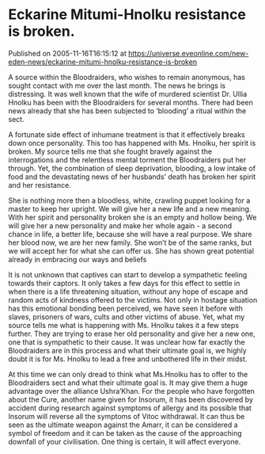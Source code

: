 # Eckarine Mitumi-Hnolku resistance is broken.
Published on 2005-11-16T16:15:12 at https://universe.eveonline.com/new-eden-news/eckarine-mitumi-hnolku-resistance-is-broken

A source within the Bloodraiders, who wishes to remain anonymous, has sought contact with me over the last month. The news he brings is distressing. It was well known that the wife of murdered scientist Dr. Ullia Hnolku has been with the Bloodraiders for several months. There had been news already that she has been subjected to ‘blooding’ a ritual within the sect. 

A fortunate side effect of inhumane treatment is that it effectively breaks down once personality. This too has happened with Ms. Hnolku, her spirit is broken. My source tells me that she fought bravely against the interrogations and the relentless mental torment the Bloodraiders put her through. Yet, the combination of sleep deprivation, blooding, a low intake of food and the devastating news of her husbands’ death has broken her spirit and her resistance. 

She is nothing more then a bloodless, white, crawling puppet looking for a master to keep her upright. We will give her a new life and a new meaning. With her spirit and personality broken she is an empty and hollow being. We will give her a new personality and make her whole again - a second chance in life, a better life, because she will have a real purpose. We share her blood now, we are her new family. She won’t be of the same ranks, but we will accept her for what she can offer us. She has shown great potential already in embracing our ways and beliefs 

It is not unknown that captives can start to develop a sympathetic feeling towards their captors. It only takes a few days for this effect to settle in when there is a life threatening situation, without any hope of escape and random acts of kindness offered to the victims. Not only in hostage situation has this emotional bonding been perceived, we have seen it before with slaves, prisoners of wars, cults and other victims of abuse. Yet, what my source tells me what is happening with Ms. Hnolku takes it a few steps further. They are trying to erase her old personality and give her a new one, one that is sympathetic to their cause. It was unclear how far exactly the Bloodraiders are in this process and what their ultimate goal is, we highly doubt it is for Ms. Hnolku to lead a free and unbothered life in their midst. 

At this time we can only dread to think what Ms.Hnolku has to offer to the Bloodraiders sect and what their ultimate goal is. It may give them a huge advantage over the alliance Ushra’Khan. For the people who have forgotten about the Cure, another name given for Insorum, it has been discovered by accident during research against symptoms of allergy and its possible that Insorum will reverse all the symptoms of Vitoc withdrawal. It can thus be seen as the ultimate weapon against the Amarr, it can be considered a symbol of freedom and it can be taken as the cause of the approaching downfall of your civilisation. One thing is certain, it will affect everyone.
